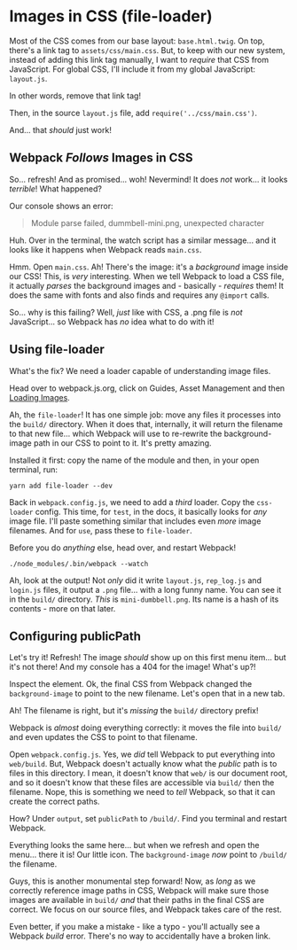 # Images in CSS (file-loader)

Most of the CSS comes from our base layout: `base.html.twig`. On top, there's a link
tag to `assets/css/main.css`. But, to keep with our new system, instead of adding
this link tag manually, I want to *require* that CSS from JavaScript. For global
CSS, I'll include it from my global JavaScript: `layout.js`.

In other words, remove that link tag!

Then, in the source `layout.js` file, add `require('../css/main.css')`.

And... that *should* just work!

## Webpack *Follows* Images in CSS

So... refresh! And as promised... woh! Nevermind! It does *not* work... it looks
*terrible*! What happened?

Our console shows an error:

> Module parse failed, dummbell-mini.png, unexpected character

Huh. Over in the terminal, the watch script has a similar message... and it looks
like it happens when Webpack reads `main.css`.

Hmm. Open `main.css`. Ah! There's the image: it's a *background* image inside our CSS!
This, is *very* interesting. When we tell Webpack to load a CSS file, it actually
*parses* the background images and - basically - *requires* them! It does the same
with fonts and also finds and requires any `@import` calls.

So... why is this failing? Well, *just* like with CSS, a .png file is *not* JavaScript...
so Webpack has *no* idea what to do with it!

## Using file-loader

What's the fix? We need a loader capable of understanding image files.

Head over to webpack.js.org, click on Guides, Asset Management and then
[Loading Images](https://webpack.js.org/guides/asset-management/#loading-images).

Ah, the `file-loader`! It has one simple job: move any files it processes into the
`build/` directory. When it does that, internally, it will return the filename to
that new file... which Webpack will use to re-rewrite the background-image path in
our CSS to point to it. It's pretty amazing.

Installed it first: copy the name of the module and then, in your open terminal, run:

```terminal
yarn add file-loader --dev
```

Back in `webpack.config.js`, we need to add a *third* loader. Copy the `css-loader`
config. This time, for `test`, in the docs, it basically looks for *any* image file.
I'll paste something similar that includes even *more* image filenames. And for
`use`, pass these to `file-loader`.

Before you do *anything* else, head over, and restart Webpack!

```terminal-silent
./node_modules/.bin/webpack --watch
```

Ah, look at the output! Not *only* did it write `layout.js`, `rep_log.js` and
`login.js` files, it output a `.png` file... with a long funny name. You can see
it in the `build/` directory. *This* is `mini-dumbbell.png`. Its name is a hash of
its contents - more on that later.

## Configuring publicPath

Let's try it! Refresh! The image *should* show up on this first menu item... but
it's not there! And my console has a 404 for the image! What's up?!

Inspect the element. Ok, the final CSS from Webpack changed the `background-image`
to point to the new filename. Let's open that in a new tab.

Ah! The filename is right, but it's *missing* the `build/` directory prefix!

Webpack is *almost* doing everything correctly: it moves the file into `build/`
and even updates the CSS to point to that filename.

Open `webpack.config.js`. Yes, we *did* tell Webpack to put everything into `web/build`.
But, Webpack doesn't actually know what the *public* path is to files in this directory.
I mean, it doesn't know that `web/` is our document root, and so it doesn't know
that these files are accessible via `build/` then the filename. Nope, this is something
we need to *tell* Webpack, so that it can create the correct paths.

How? Under `output`, set `publicPath` to `/build/`. Find you terminal and restart
Webpack.

Everything looks the same here... but when we refresh and open the menu... there
it is! Our little icon. The `background-image` *now* point to `/build/` the filename.

Guys, this is another monumental step forward! Now, as *long* as we correctly reference
image paths in CSS, Webpack will make sure those images are available in `build/`
*and* that their paths in the final CSS are correct. We focus on our source files,
and Webpack takes care of the rest.

Even better, if you make a mistake - like a typo - you'll actually see a Webpack
*build* error. There's no way to accidentally have a broken link.
